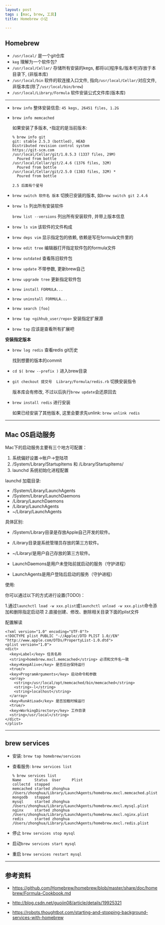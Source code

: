 ```yaml
---
layout: post
tags : [mac, brew, 工具]
title: Homebrew 小记

---
```


## Homebrew

* `/usr/local/` 是一个git仓库
* `keg` 理解为一个软件包?
* `/usr/local/Cellar/` 存储所有安装的kegs, 都将以[程序名/版本号]存放于本目录下, (非版本库)
* `/usr/local/bin` 软件的软连接入口文件, 指向`/usr/local/Cellar/`对应文件, 非版本库(除了`/usr/local/bin/brew`)
* `/usr/local/Library/Formula` 软件安装公式文件库(版本库)

---

* `brew info` 整体安装信息: `45 kegs, 26451 files, 1.2G`
* `brew info memcached`

  如果安装了多版本, `*`指定的是当前版本:

      % brew info git
      git: stable 2.5.3 (bottled), HEAD
      Distributed revision control system
      https://git-scm.com
      /usr/local/Cellar/git/1.8.5.3 (1337 files, 29M)
        Poured from bottle
      /usr/local/Cellar/git/2.4.6 (1376 files, 32M)
        Poured from bottle
      /usr/local/Cellar/git/2.5.0 (1383 files, 32M) *
        Poured from bottle

      2.5 后面有个星号

* `brew switch 软件名 版本` 切换已安装的版本, 如`brew switch git 2.4.6`

* `brew ls` 列出所有安装软件

  `brew list --versions` 列出所有安装软件, 并带上版本信息

* `brew ls vim` 该软件的文件构成

* `brew deps vim` 显示指定包的依赖, 依赖是写在formula文件里的

* `brew edit tree` 编辑器打开指定软件包的formula文件

* `brew outdated` 查看陈旧软件包

* `brew update` 不带参数, 更新brew自己
* `brew upgrade tree` 更新指定软件包

* `brew install FORMULA...`
* `brew uninstall FORMULA...`
* `brew search [foo]`

* `brew tap <gihhub_user/repo>` 安装指定扩展源

* `brew tap` 应该是查看所有扩展吧

**安装指定版本**

* `brew log redis` 查看redis git历史

  找到想要的版本的commit

* `cd $( brew --prefix )` 进入brew目录

* `git checkout 提交号  Library/Formula/redis.rb` 切换安装指令

  版本库会有修改, 不过以后执行`brew update`会还原回去

* `brew install redis` 进行安装

  如果已经安装了其他版本, 这里会要求先unlink: `brew unlink redis`

---

## Mac OS启动服务

Mac下的启动服务主要有三个地方可配置：

1. 系统偏好设置->帐户->登陆项
2. /System/Library/StartupItems 和 /Library/StartupItems/
3. launchd 系统初始化进程配置

launchd 加载目录:

* /System/Library/LaunchAgents
* /System/Library/LaunchDaemons
* /Library/LaunchDaemons
* /Library/LaunchAgents
* ~/Library/LaunchAgents

具体区别:

* /System/Library目录是存放Apple自己开发的软件。
* /Library目录是系统管理员存放的第三方软件。
* ~/Library/是用户自己存放的第三方软件。

* LaunchDaemons是用户未登陆前就启动的服务（守护进程）
* LaunchAgents是用户登陆后启动的服务（守护进程）

使用:


你可以通过以下的方式进行设置(TODO)：

1.通过`launchctl load -w xxx.plist`或`launchctl unload -w xxx.plist`命令添加和删除指定启动项
2.直接创建、修改、删除相关目录下面的plist文件

配置解读

    <?xml version="1.0" encoding="UTF-8"?>
    <!DOCTYPE plist PUBLIC "-//Apple//DTD PLIST 1.0//EN" "http://www.apple.com/DTDs/PropertyList-1.0.dtd">
    <plist version="1.0">
    <dict>
      <key>Label</key> 任务名称
      <string>homebrew.mxcl.memcached</string> 必须和文件名一致
      <key>KeepAlive</key> 是否后台保持运行
      <true/>
      <key>ProgramArguments</key> 启动命令和参数
      <array>
        <string>/usr/local/opt/memcached/bin/memcached</string>
        <string>-l</string>
        <string>localhost</string>
      </array>
      <key>RunAtLoad</key> 是否加载时候运行
      <true/>
      <key>WorkingDirectory</key> 工作目录
      <string>/usr/local</string>
    </dict>
    </plist>


---

## brew services

* 安装: `brew tap homebrew/services`

* 查看服务: `brew services list`

      % brew services list
      Name      Status  User     Plist
      collectd  stopped
      memcached started zhonghua /Users/zhonghua/Library/LaunchAgents/homebrew.mxcl.memcached.plist
      mongodb   stopped
      mysql     started zhonghua /Users/zhonghua/Library/LaunchAgents/homebrew.mxcl.mysql.plist
      nginx     started zhonghua /Users/zhonghua/Library/LaunchAgents/homebrew.mxcl.nginx.plist
      redis     started zhonghua /Users/zhonghua/Library/LaunchAgents/homebrew.mxcl.redis.plist

* 停止 `brew services stop mysql`

* 启动`brew services start mysql`

* 重启 `brew services restart mysql`

----

## 参考资料

* <https://github.com/Homebrew/homebrew/blob/master/share/doc/homebrew/Formula-Cookbook.md>

* <http://blog.csdn.net/guojin08/article/details/19925321>

* <https://robots.thoughtbot.com/starting-and-stopping-background-services-with-homebrew>
